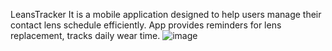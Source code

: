 LeansTracker
It is a mobile application designed to help users manage their contact lens schedule efficiently. App provides reminders for lens replacement, tracks daily wear time.
![image](https://github.com/user-attachments/assets/46a15070-f255-4dc6-a991-d17eb7e84526)
